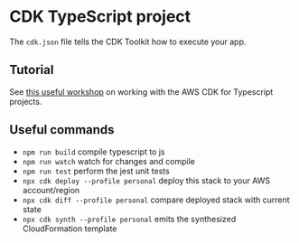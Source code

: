 # CDK TypeScript project

The `cdk.json` file tells the CDK Toolkit how to execute your app.

## Tutorial  

See [this useful workshop](https://cdkworkshop.com/20-typescript.html) on working with the AWS CDK for Typescript projects.

## Useful commands

 * `npm run build`   compile typescript to js
 * `npm run watch`   watch for changes and compile
 * `npm run test`    perform the jest unit tests
 * `npx cdk deploy --profile personal`      deploy this stack to your AWS account/region
 * `npx cdk diff --profile personal`        compare deployed stack with current state
 * `npx cdk synth --profile personal`       emits the synthesized CloudFormation template
